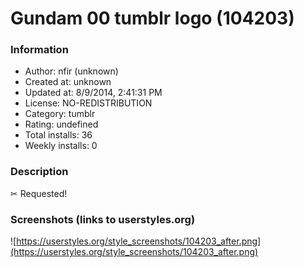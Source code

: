 # Gundam 00 tumblr logo (104203)

### Information
- Author: nfir (unknown)
- Created at: unknown
- Updated at: 8/9/2014, 2:41:31 PM
- License: NO-REDISTRIBUTION
- Category: tumblr
- Rating: undefined
- Total installs: 36
- Weekly installs: 0


### Description
✂ Requested!


### Screenshots (links to userstyles.org)
![https://userstyles.org/style_screenshots/104203_after.png](https://userstyles.org/style_screenshots/104203_after.png)


